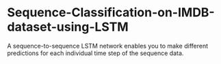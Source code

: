 # Sequence-Classification-on-IMDB-dataset-using-LSTM  
A sequence-to-sequence LSTM network enables you to make different predictions for each individual time step of the sequence data.

